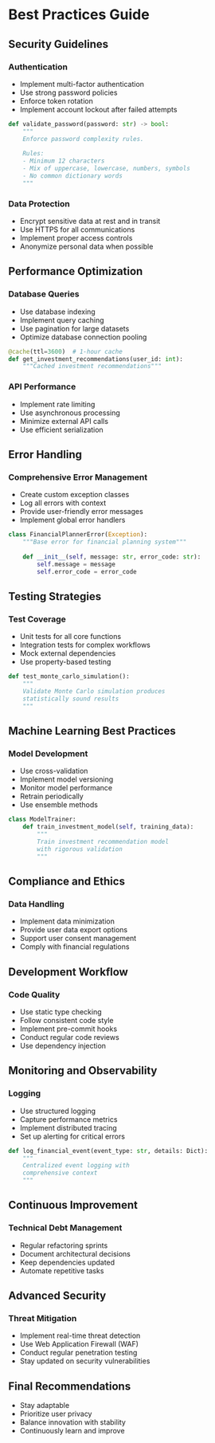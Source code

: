 # Best Practices Guide

## Security Guidelines

### Authentication
- Implement multi-factor authentication
- Use strong password policies
- Enforce token rotation
- Implement account lockout after failed attempts

```python
def validate_password(password: str) -> bool:
    """
    Enforce password complexity rules.
    
    Rules:
    - Minimum 12 characters
    - Mix of uppercase, lowercase, numbers, symbols
    - No common dictionary words
    """
```

### Data Protection
- Encrypt sensitive data at rest and in transit
- Use HTTPS for all communications
- Implement proper access controls
- Anonymize personal data when possible

## Performance Optimization

### Database Queries
- Use database indexing
- Implement query caching
- Use pagination for large datasets
- Optimize database connection pooling

```python
@cache(ttl=3600)  # 1-hour cache
def get_investment_recommendations(user_id: int):
    """Cached investment recommendations"""
```

### API Performance
- Implement rate limiting
- Use asynchronous processing
- Minimize external API calls
- Use efficient serialization

## Error Handling

### Comprehensive Error Management
- Create custom exception classes
- Log all errors with context
- Provide user-friendly error messages
- Implement global error handlers

```python
class FinancialPlannerError(Exception):
    """Base error for financial planning system"""
    
    def __init__(self, message: str, error_code: str):
        self.message = message
        self.error_code = error_code
```

## Testing Strategies

### Test Coverage
- Unit tests for all core functions
- Integration tests for complex workflows
- Mock external dependencies
- Use property-based testing

```python
def test_monte_carlo_simulation():
    """
    Validate Monte Carlo simulation produces
    statistically sound results
    """
```

## Machine Learning Best Practices

### Model Development
- Use cross-validation
- Implement model versioning
- Monitor model performance
- Retrain periodically
- Use ensemble methods

```python
class ModelTrainer:
    def train_investment_model(self, training_data):
        """
        Train investment recommendation model
        with rigorous validation
        """
```

## Compliance and Ethics

### Data Handling
- Implement data minimization
- Provide user data export options
- Support user consent management
- Comply with financial regulations

## Development Workflow

### Code Quality
- Use static type checking
- Follow consistent code style
- Implement pre-commit hooks
- Conduct regular code reviews
- Use dependency injection

## Monitoring and Observability

### Logging
- Use structured logging
- Capture performance metrics
- Implement distributed tracing
- Set up alerting for critical errors

```python
def log_financial_event(event_type: str, details: Dict):
    """
    Centralized event logging with 
    comprehensive context
    """
```

## Continuous Improvement

### Technical Debt Management
- Regular refactoring sprints
- Document architectural decisions
- Keep dependencies updated
- Automate repetitive tasks

## Advanced Security

### Threat Mitigation
- Implement real-time threat detection
- Use Web Application Firewall (WAF)
- Conduct regular penetration testing
- Stay updated on security vulnerabilities

## Final Recommendations
- Stay adaptable
- Prioritize user privacy
- Balance innovation with stability
- Continuously learn and improve
